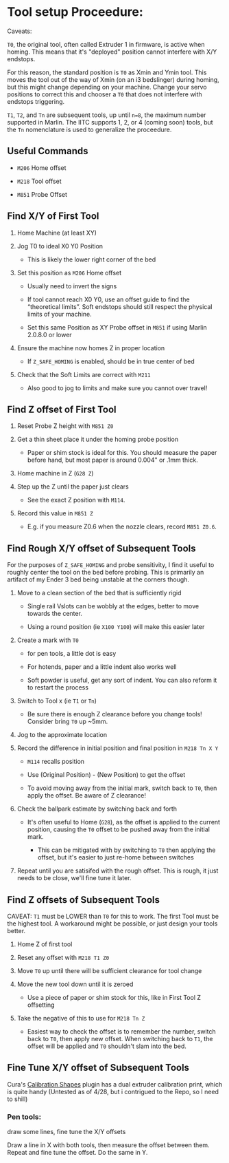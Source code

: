 # Tool setup Proceedure:

Caveats: 

`T0`, the original tool, often called Extruder 1 in firmware, is active when homing.  This means that it's "deployed" position cannot interfere with X/Y endstops.

For this reason, the standard position is `T0` as Xmin and Ymin tool. This moves the tool out of the way of Xmin (on an i3 bedslinger) during homing, but this might change depending on your machine.  Change your servo positions to correct this and chooser a `T0` that does not interfere with endstops triggering.

`T1`, `T2`, and `Tn` are subsequent tools, up until `n=8`, the maximum number supported in Marlin.  The IITC supports 1, 2, or 4 (coming soon) tools, but the `Tn` nomenclature is used to generalize the proceedure.

## Useful Commands

- `M206` Home offset

- `M218` Tool offset

- `M851` Probe Offset

## Find X/Y of First Tool

1. Home Machine (at least XY)

2. Jog T0 to ideal X0 Y0 Position

	- This is likely the lower right corner of the bed

3. Set this position as `M206` Home offset

	- Usually need to invert the signs

	- If tool cannot reach X0 Y0, use an offset guide to find the “theoretical limits”.  Soft endstops should still respect the physical limits of your machine.

	- Set this same Position as XY Probe offset in `M851` if using Marlin 2.0.8.0 or lower

4. Ensure the machine now homes Z in proper location

	- If `Z_SAFE_HOMING` is enabled, should be in true center of bed

5. Check that the Soft Limits are correct with `M211`

	- Also good to jog to limits and make sure you cannot over travel!

## Find Z offset of First Tool

1. Reset Probe Z height with `M851 Z0`

2. Get a thin sheet place it under the homing probe position
	- Paper or shim stock is ideal for this.  You should measure the paper before hand, but most paper is around 0.004" or .1mm thick.

3. Home machine in Z (`G28 Z`)

4. Step up the Z until the paper just clears

	- See the exact Z position with `M114`.

5. Record this value in `M851 Z`

	- E.g. if you measure Z0.6 when the nozzle clears, record `M851 Z0.6`.

## Find Rough X/Y offset of Subsequent Tools

For the purposes of `Z_SAFE_HOMING` and probe sensitivity, I find it useful to roughly center the tool on the bed before probing.  This is primarily an artifact of my Ender 3 bed being unstable at the corners though.

1. Move to a clean section of the bed that is sufficiently rigid

	- Single rail Vslots can be wobbly at the edges, better to move towards the center.

	- Using a round position (ie `X100 Y100`) will make this easier later

2. Create a mark with `T0`

	- for pen tools, a little dot is easy

	- For hotends, paper and a little indent also works well

	- Soft powder is useful, get any sort of indent.  You can also reform it to restart the process

3. Switch to Tool x (ie `T1` or `Tn`)

	- Be sure there is enough Z clearance before you change tools!  Consider bring `T0` up ~5mm.

4. Jog to the approximate location

5. Record the difference in initial position and final position in `M218 Tn X Y`

	- `M114` recalls position

	- Use (Original Position) - (New Position)  to get the offset

	- To avoid moving away from the initial mark, switch back to `T0`, then apply the offset.  Be aware of Z clearance!

6. Check the ballpark estimate by switching back and forth

	- It's often useful to Home (`G28`), as the offset is applied to the current position, causing the `T0` offset to be pushed away from the initial mark.

		- This can be mitigated with by switching to `T0` then applying the offset, but it's easier to just re-home between switches

7. Repeat until you are satisifed with the rough offset.  This is rough, it just needs to be close, we'll fine tune it later.

## Find Z offsets of Subsequent Tools

<!-- Weird edge case: in vanilla (first pass) Marlin, the probing tool needs to be the lowest one.  This seems whack, so what if we use CNC coordinate systems to work around this and use a different offset? -->

CAVEAT: `T1` must be LOWER than `T0` for this to work.  The first Tool must be the highest tool.  A workaround might be possible, or just design your tools better.

1. Home Z of first tool

2. Reset any offset with `M218 T1 Z0`

3. Move `T0` up until there will be sufficient clearance for tool change

4. Move the new tool down until it is zeroed

	- Use a piece of paper or shim stock for this, like in First Tool Z offsetting

5. Take the negative of this to use for `M218 Tn Z`

	- Easiest way to check the offset is to remember the number, switch back to `T0`, then apply new offset.  When switching back to `T1`, the offset will be applied and `T0` shouldn't slam into the bed.

## Fine Tune X/Y offset of Subsequent Tools

Cura's [Calibration Shapes](https://marketplace.ultimaker.com/app/cura/plugins/5axes/CalibrationShapes) plugin has a dual extruder calibration print, which is quite handy (Untested as of 4/28, but i contrigued to the Repo, so I need to shill)

###  Pen tools:

 draw some lines, fine tune the X/Y offsets

 Draw a line in X with both tools, then measure the offset between them.  Repeat and fine tune the offset.  Do the same in Y.  